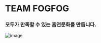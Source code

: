 # TEAM FOGFOG
### 모두가 만족할 수 있는 흡연문화를 만듭니다. 

![image](https://user-images.githubusercontent.com/20807197/203582186-f4486608-9b18-4a7c-93d9-76172cdf712b.png)
